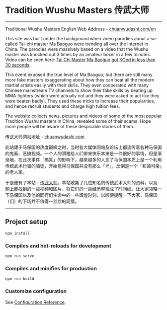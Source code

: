 # Tradition Wushu Masters 传武大师

***
Traditional Wushu Masters English Web Address - [chuanwudashi.com/en](http://chuanwudashi.com/en)

This site was built under the background when video parodies about a so-called Tai-chi master Ma Baoguo were trending all over the Internet in China. The parodies were massively based on a video that the Wushu master was knocked out 3 times by an amateur boxer in a few minutes. Video can be seen here: [Tai Chi Master Ma Baoguo got KOed in less than 30 seconds](https://www.youtube.com/watch?v=94aQsvctFoI&has_verified=1&ab_channel=purportedland).

This event exposed the true level of Ma Baoguo, but there are still many more fake masters exaggerating about how they can beat all the modern martial artists easily with their skills. They even cooperated with many Chinese mainstream TV channels to show their fake skills by beating up MMA fighters (which were actually not and they were asked to act like they were beaten badly). They used these tricks to increase their popularities, and hence recruit students and charge high tuition fees.

The website collects news, pictures and videos of some of the most popular Tradition Wushu masters in China, revealed some of their scams. Hope more people will be aware of these despicable stories of them.

传武大师网站地址 - [chuanwudashi.com](http://chuanwudashi.com/)

此站建于马保国的热度巅峰之时，当时各大媒体网站及论坛上都流传着各种马保国的鬼畜、恶搞视频。一个人的滑稽给人们带来快乐本来是一件很好的事情，但是渐渐地，在此次事件「搞笑」的影响下，越来越多的人忘了马保国本质上是一个利用传统武术行骗的骗徒，开始觉得马保国并没有那么「坏」，反倒是一个「和蔼可亲」的老人家。

于是便有了本站 - [传武大师](chuanwudashi.com)。本站收集了几位知名的传统武术大师的资料，以及网上能找到的一些视频和图片，将它们的一些经历整理成了时间线。让大家领略一下马保国以及他的同行们生命中的一些辉煌时刻，以顺便提醒一下大家，马保国（们）的下场并不值得一丝丝的同情。

***
## Project setup
```
npm install
```

### Compiles and hot-reloads for development
```
npm run serve
```

### Compiles and minifies for production
```
npm run build
```

### Customize configuration
See [Configuration Reference](https://cli.vuejs.org/config/).
